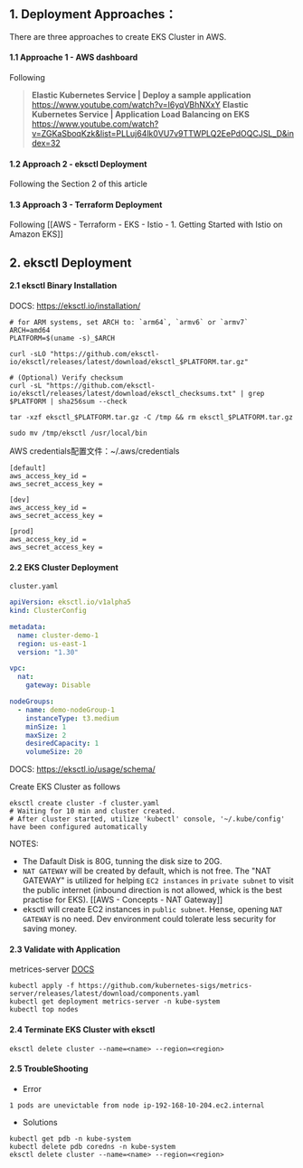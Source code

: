 
## 1. Deployment Approaches：

There are three approaches to create EKS Cluster in AWS.
#### 1.1 Approache 1 - AWS dashboard 
Following
> **Elastic Kubernetes Service | Deploy a sample application**
> https://www.youtube.com/watch?v=I6yqVBhNXxY
> **Elastic Kubernetes Service | Application Load Balancing on EKS**
> https://www.youtube.com/watch?v=ZGKaSboqKzk&list=PLLuj64lk0VU7v9TTWPLQ2EePdOQCJSL_D&index=32
#### 1.2 Approach 2 - eksctl Deployment

Following the Section 2 of this article
#### 1.3 Approach 3 - Terraform Deployment

Following [[AWS - Terraform - EKS - Istio - 1. Getting Started with Istio on Amazon EKS]]

## 2. eksctl Deployment

#### 2.1 eksctl Binary Installation

DOCS: https://eksctl.io/installation/

```shell
# for ARM systems, set ARCH to: `arm64`, `armv6` or `armv7`
ARCH=amd64
PLATFORM=$(uname -s)_$ARCH

curl -sLO "https://github.com/eksctl-io/eksctl/releases/latest/download/eksctl_$PLATFORM.tar.gz"

# (Optional) Verify checksum
curl -sL "https://github.com/eksctl-io/eksctl/releases/latest/download/eksctl_checksums.txt" | grep $PLATFORM | sha256sum --check

tar -xzf eksctl_$PLATFORM.tar.gz -C /tmp && rm eksctl_$PLATFORM.tar.gz

sudo mv /tmp/eksctl /usr/local/bin
```


AWS credentials配置文件：~/.aws/credentials

```
[default]
aws_access_key_id = 
aws_secret_access_key = 

[dev]
aws_access_key_id = 
aws_secret_access_key = 

[prod]
aws_access_key_id = 
aws_secret_access_key = 
```

#### 2.2 EKS Cluster Deployment

`cluster.yaml` 
```yaml
apiVersion: eksctl.io/v1alpha5
kind: ClusterConfig

metadata:
  name: cluster-demo-1
  region: us-east-1
  version: "1.30"

vpc:
  nat:
    gateway: Disable

nodeGroups:
  - name: demo-nodeGroup-1
    instanceType: t3.medium
    minSize: 1
    maxSize: 2
    desiredCapacity: 1
    volumeSize: 20
```
DOCS: https://eksctl.io/usage/schema/

Create EKS Cluster as follows
```shell
eksctl create cluster -f cluster.yaml
# Waiting for 10 min and cluster created.
# After cluster started, utilize 'kubectl' console, '~/.kube/config' have been configured automatically
```

NOTES:
- The Dafault Disk is 80G, tunning the disk size to 20G.
- `NAT GATEWAY` will be created by default, which is not free. The "NAT GATEWAY" is utilized for helping `EC2 instances` in `private subnet` to visit the public internet (inbound direction is not allowed, whick is the best practise for EKS). [[AWS - Concepts - NAT Gateway]]
- eksctl will create EC2 instances in `public subnet`. Hense, opening `NAT GATEWAY` is no need. Dev environment could tolerate less security for saving money.


#### 2.3 Validate with Application

metrices-server 
[DOCS](https://docs.aws.amazon.com/eks/latest/userguide/metrics-server.html)
```shell
kubectl apply -f https://github.com/kubernetes-sigs/metrics-server/releases/latest/download/components.yaml
kubectl get deployment metrics-server -n kube-system
kubectl top nodes
```

#### 2.4 Terminate EKS Cluster with eksctl

```shell
eksctl delete cluster --name=<name> --region=<region>
```

#### 2.5 TroubleShooting

- Error
```
1 pods are unevictable from node ip-192-168-10-204.ec2.internal
```
- Solutions
```shell
kubectl get pdb -n kube-system
kubectl delete pdb coredns -n kube-system
eksctl delete cluster --name=<name> --region=<region>
```

